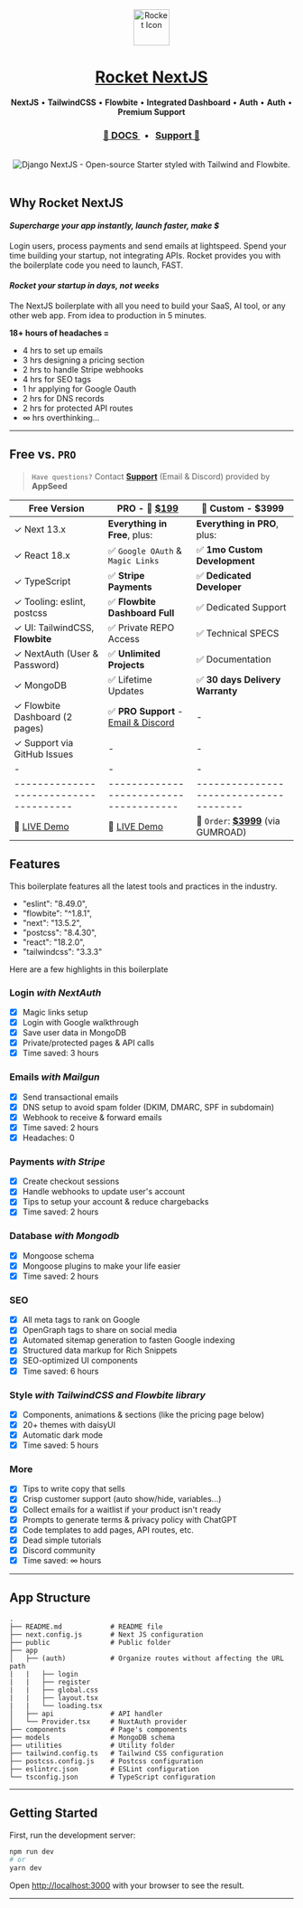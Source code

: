 <div align="center">
    <a href="https://rocket-nextjs-demo.vercel.app/">
        <img src="https://github-production-user-asset-6210df.s3.amazonaws.com/51070104/272178364-cbac6d97-b2dc-4d95-bab6-891f4ee7d84d.png"" width="64" height="64" alt="Rocket Icon">
    </a>
    <h1>
        <a href="https://rocket-django.onrender.com">
            Rocket NextJS
        </a>
    </h1>
    <p>
        <strong>NextJS</strong> &bull; <strong>TailwindCSS</strong> &bull; <strong>Flowbite</strong> &bull; <strong>Integrated Dashboard</strong> &bull; <strong>Auth</strong> &bull; <strong>Auth</strong> &bull; <strong>Premium Support</strong>
    </p>  
    <h3>
        <a href="https://docs.appseed.us/products/rocket/nextjs/">
           📖 DOCS
        </a>
        &nbsp; &bull; &nbsp; 
        <a href="https://appseed.us/support/">
            Support 🚀
        </a>
    </h3>    
</div>

<br />

<div align="center">
    <img src="https://github-production-user-asset-6210df.s3.amazonaws.com/51070104/288313171-9f4aef68-2593-4101-953d-72c8168deea9.png" alt="Django NextJS - Open-source Starter styled with Tailwind and Flowbite.">
</div>

<br />

## Why Rocket NextJS

#### ***Supercharge your app instantly, launch faster, make $***
Login users, process payments and send emails at lightspeed. Spend your time building your startup, not integrating APIs. Rocket provides you with the boilerplate code you need to launch, FAST. <br />

#### ***Rocket your startup in days, not weeks*** 
The NextJS boilerplate with all you need to build your SaaS, AI tool, or any other web app. From idea to production in 5 minutes.

**18+ hours of headaches =**
 - 4 hrs to set up emails
 - 3 hrs designing a pricing section
 - 2 hrs to handle Stripe webhooks
 - 4 hrs for SEO tags
 - 1 hr applying for Google Oauth
 - 2 hrs for DNS records
 - 2 hrs for protected API routes
 - ∞ hrs overthinking...

 ----

## Free vs. `PRO` 

> `Have questions?` Contact **[Support](https://appseed.us/support/)** (Email & Discord) provided by **AppSeed**

| Free Version                          | PRO - 🛒 **[$199](https://appseed.gumroad.com/l/rocket-nextjs)**                  | 🚀 Custom - $3999            |  
| --------------------------------------| --------------------------------------| --------------------------------------|
| ✓ Next 13.x                           | **Everything in Free**, plus:         | **Everything in PRO**, plus:          |
| ✓ React 18.x                          | ✅ `Google OAuth` & `Magic Links`    | ✅ **1mo Custom Development**         |  
| ✓ TypeScript                          | ✅ **Stripe Payments**               | ✅ **Dedicated Developer**            |
| ✓ Tooling: eslint, postcss            | ✅ **Flowbite Dashboard Full**       | ✅ Dedicated Support                  |
| ✓ UI: TailwindCSS, **Flowbite**       | ✅ Private REPO Access               | ✅ Technical SPECS                    |
| ✓ NextAuth (User & Password)          | ✅ **Unlimited Projects**            | ✅ Documentation                      |
| ✓ MongoDB                             | ✅ Lifetime Updates                  | ✅ **30 days Delivery Warranty**      |
| ✓ Flowbite Dashboard (2 pages)        | ✅ **PRO Support** - [Email & Discord](https://appseed.us/support/)     | -                                     |
| ✓ Support via GitHub Issues           | -                                    | -                                      |
| -                                     | -                                     | -                                      |
| --------------------------------------| --------------------------------------| --------------------------------------|
| 🚀 [LIVE Demo](https://rocket-nextjs-demo.vercel.app/)   | 🚀 [LIVE Demo](https://rocket-nextjs-pro.vercel.app/) | 🛒 `Order`: **[$3999](https://appseed.gumroad.com/l/rocket-nextjs-custom)** (via GUMROAD)              |   

## Features
This boilerplate features all the latest tools and practices in the industry.
 - "eslint": "8.49.0",
 - "flowbite": "^1.8.1",
 - "next": "13.5.2",
 - "postcss": "8.4.30",
 - "react": "18.2.0",
 - "tailwindcss": "3.3.3"
 
 Here are a few highlights in this boilerplate
### Login *with NextAuth*
 - [x] Magic links setup
 - [x] Login with Google walkthrough
 - [x] Save user data in MongoDB
 - [x] Private/protected pages & API calls
 - [x] Time saved: 3 hours
### Emails *with Mailgun*
 - [x] Send transactional emails
 - [x] DNS setup to avoid spam folder (DKIM, DMARC, SPF in subdomain)
 - [x] Webhook to receive & forward emails
 - [x] Time saved: 2 hours
 - [x] Headaches: 0
 ### Payments *with Stripe*
 - [x] Create checkout sessions
 - [x] Handle webhooks to update user's account
 - [x] Tips to setup your account & reduce chargebacks
 - [x] Time saved: 2 hours
 ### Database *with Mongodb*
 - [x] Mongoose schema
 - [x] Mongoose plugins to make your life easier
 - [x] Time saved: 2 hours
 ### SEO
 - [x] All meta tags to rank on Google
 - [x] OpenGraph tags to share on social media
 - [x] Automated sitemap generation to fasten Google indexing
 - [x] Structured data markup for Rich Snippets
 - [x] SEO-optimized UI components
 - [x] Time saved: 6 hours
 ### Style *with TailwindCSS and Flowbite library*
 - [x] Components, animations & sections (like the pricing page below)
 - [x] 20+ themes with daisyUI
 - [x] Automatic dark mode
 - [x] Time saved: 5 hours
 ### More
 - [x] Tips to write copy that sells
 - [x] Crisp customer support (auto show/hide, variables...)
 - [x] Collect emails for a waitlist if your product isn't ready
 - [x] Prompts to generate terms & privacy policy with ChatGPT
 - [x] Code templates to add pages, API routes, etc.
 - [x] Dead simple tutorials
 - [x] Discord community
 - [x] Time saved: ∞ hours

----

## App Structure
```
.
├── README.md            # README file
├── next.config.js       # Next JS configuration
├── public               # Public folder
├── app
│   ├── (auth)           # Organize routes without affecting the URL path
|   |   ├── login
|   |   ├── register
|   |   ├── global.css
|   |   ├── layout.tsx
|   |   └── loading.tsx
│   ├── api              # API handler
│   └── Provider.tsx     # NuxtAuth provider
├── components           # Page's components
├── models               # MongoDB schema
├── utilities            # Utility folder
├── tailwind.config.ts   # Tailwind CSS configuration
├── postcss.config.js    # Postcss configuration
├── eslintrc.json        # ESLint configuration
└── tsconfig.json        # TypeScript configuration
```
----

## Getting Started

First, run the development server:

```bash
npm run dev
# or
yarn dev
```

Open [http://localhost:3000](http://localhost:3000) with your browser to see the result.

----
